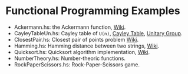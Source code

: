 # Functional Programming Examples


* Ackermann.hs: the Ackermann function, [Wiki](https://www.wikiwand.com/en/Ackermann_function).
* CayleyTableUn.hs: Cayley table of ```U(n)```, [Cayley Table](https://www.wikiwand.com/en/Cayley_table), [Unitary Group](https://www.wikiwand.com/en/Unitary_group).
* ClosestPair.hs: Closest pair of points problem [Wiki](https://www.wikiwand.com/en/Closest_pair_of_points_problem).
* Hamming.hs: Hamming distance between two strings, [Wiki](https://www.wikiwand.com/en/Hamming_distance).
* Quicksort.hs: Quicksort algorithm implementation, [Wiki](https://www.wikiwand.com/en/Quicksort).
* NumberTheory.hs: Number-theoric functions.
* RockPaperScissors.hs: Rock-Paper-Scissors game.
